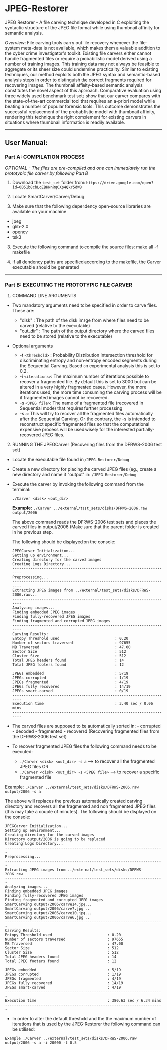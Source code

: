 # JPEG-Restorer
JPEG Restorer - A file carving technique developed in C exploiting the syntactic structure of the JPEG file format while using thumbnail affinity for semantic analysis.

*Overview*:
File carving tools carry out file recovery whenever the file-system meta-data is not available, which makes them a valuable addition to the cyber crime investigator's toolkit. Existing file carvers either cannot handle fragmented files or require a probabilistic model derived using a number of training images. This training data may not always be feasible to aggregate or its sheer size could undermine practicality. Similar to existing techniques, our method exploits both the JPEG syntax and semantic-based analysis steps in order to distinguish the correct fragments required for recovering images. The thumbnail affinity-based semantic analysis constitutes the novel aspect of this approach. Comparative evaluation using three widely used benchmark test sets show that our carver compares with the state-of-the-art commercial tool that requires an a-priori model while beating a number of popular forensic tools. This outcome demonstrates the successful replacement of the probabilistic model with thumbnail affinity, rendering this technique the right complement for existing carvers in situations where thumbnail information is readily available.

---
## User Manual:

### Part A: COMPILATION PROCESS

*OPTIONAL - The files are pre-compiled and one can immediately run the prototypic file carver by following Part B*

1. Download the ``test_set`` folder from: `https://drive.google.com/open?id=0B51b8cbLqEBHNnRqOXp4QkY5dW8`
1. Locate SmartCarver/Carver/Debug

2. Make sure that the following dependency open-source libraries are available on your machine
  - jpeg
  - glib-2.0
  - opencv
  - tsk3

3. Execute the following command to compile the source files: make all -f makefile

4. If all dendency paths are specified according to the makefile, the Carver executable should be generated
---

### Part B: EXECUTING THE PROTOTYPIC FILE CARVER

1. COMMAND LINE ARGUMENTS
  - Two mandatory arguments need to be specified in order to carve files. These are:
    - "disk"    : The path of the disk image from where files need to be carved (relative to the executable)
    - "out_dir" : The path of the output directory where the carved files need to be stored (relative to the executable)

  - Optional arguments
      - -t `<threshold>` : Probability Distribution Intersection threshold for discriminating entropy and   non-entropy encoded segments during the Sequential Carving. Based on experimental analysis this is set to 0.2.
      - -i `<iterations>`: The maximum number of iterations possible to recover a fragmented file. By default this is set to 3000 but can be altered in a very highly fragmented cases. However, the more iterations used, the more time consuming the carving process will be if fragmented images cannot be recovered.
      - -s `<JPEG file>`:  The name of a fragmented file (recovered in Sequential mode) that requires further processing
      - -s `a`:  This will try to recover all the fragmented files automatically after the Sequential Carving. On the contrary, the -s <JPEG file> is intended to reconstruct specific fragmented files so that the computational expensive process will be used wisely for the interested partially-recovered JPEG files.


2. RUNNING THE JPEGCarver (Recovering files from the DFRWS-2006 test set)

  - Locate the executable file found in ``/JPEG-Restorer/Debug``
  - Create a new directory for placing the carved JPEG files (eg., create a new directory and name it "output" in: ``/JPEG-Restorer/Debug``
  - Execute the carver by invoking the following command from the terminal:

    `./Carver <disk> <out_dir>`

    __Example:__  `./Carver ../external/test_sets/disks/DFRWS-2006.raw output/2006`

    The above command reads the DFRWS-2006 test sets and places the carved files in output/2006 (Make sure that the parent folder is created in he previous step.

    The following should be displayed on the console:

    ```
    JPEGCarver Initialization...
  	Setting up environment...
   	Creating directory for the carved images
    Creating Logs Directory...
  	-----------------------------------------------------------------------
  	Preprocessing...
  	-----------------------------------------------------------------------
  	Extracting JPEG images from ../external/test_sets/disks/DFRWS-2006.raw...
  	-----------------------------------------------------------------------
  	Analyzing images...
  	Finding embedded JPEG images
  	Finding fully-recovered JPEG images
  	Finding fragmented and corrupted JPEG images
  	-----------------------------------------------------------------------
   	Carving Results:
  	Entopy Threshold used                         : 0.20
  	Number of sectors traversed                   : 97655
  	MB Traversed                                  : 47.00
  	Sector Size                                   : 512
  	Cluster Size                                  : 512
  	Total JPEG headers found                      : 14
  	Total JPEG footers found                      : 12

  	JPEGs embedded                                : 5/19
  	JPEGs corrupted                               : 1/19
  	JPEGs fragmented                              : 4/19
  	JPEGs fully recovered                         : 14/19
  	JPEGs smart-carved                            : 0/19
  	-----------------------------------------------------------------------
  	Execution time                                : 3.40 sec / 0.06 mins
  	-----------------------------------------------------------------------
    ```

   - The carved files are supposed to be automatically sorted in:
    - corrupted
    - decoded
    - fragmented
    - recovered (Recovering fragmented files from the DFRWS-2006 test set)

  - To recover fragmented JPEG files the following command needs to be executed:
    - `./Carver <disk> <out_dir> -s a`           --> to recover all the fragmented JPEG files OR
    - `./Carver <disk> <out_dir> -s <JPEG file>` --> to recover a specific fragmented file


  Example: `./Carver ../external/test_sets/disks/DFRWS-2006.raw output/2006 -s a`

  The above will replaces the previous automatically created carving directory and recovers all
  the fragmented and non fragmented JPEG files (this may take a couple of minutes).
  The following should be displayed on the console:

  ```
  JPEGCarver Initialization...
  Setting up environment...
  Creating directory for the carved images
  Directory output/2006 is going to be replaced
  Creating Logs Directory...
  -----------------------------------------------------------------------
  Preprocessing...
  -----------------------------------------------------------------------
  Extracting JPEG images from ../external/test_sets/disks/DFRWS-2006.raw...
  -----------------------------------------------------------------------
  Analyzing images...
  Finding embedded JPEG images
  Finding fully-recovered JPEG images
  Finding fragmented and corrupted JPEG images
  SmartCarving output/2006/carve14.jpg...
  SmartCarving output/2006/carve7.jpg...
  SmartCarving output/2006/carve10.jpg...
  SmartCarving output/2006/carve6.jpg...
  -----------------------------------------------------------------------
  Carving Results:
  Entopy Threshold used                         : 0.20
  Number of sectors traversed                   : 97655
  MB Traversed                                  : 47.00
  Sector Size                                   : 512
  Cluster Size                                  : 512
  Total JPEG headers found                      : 14
  Total JPEG footers found                      : 12

  JPEGs embedded                                : 5/19
  JPEGs corrupted                               : 1/19
  JPEGs fragmented                              : 4/19
  JPEGs fully recovered                         : 14/19
  JPEGs smart-carved                            : 4/19
  -----------------------------------------------------------------------
  Execution time                                : 380.63 sec / 6.34 mins
  -----------------------------------------------------------------------
  ```

  -  In order to alter the default threshold and the the maximum number of iterations that is used by the JPEG-Restorer the following command can be utilised:

  ```Example ./Carver ../external/test_sets/disks/DFRWS-2006.raw output/2006 -s a -i 20000 -t 0.5```
